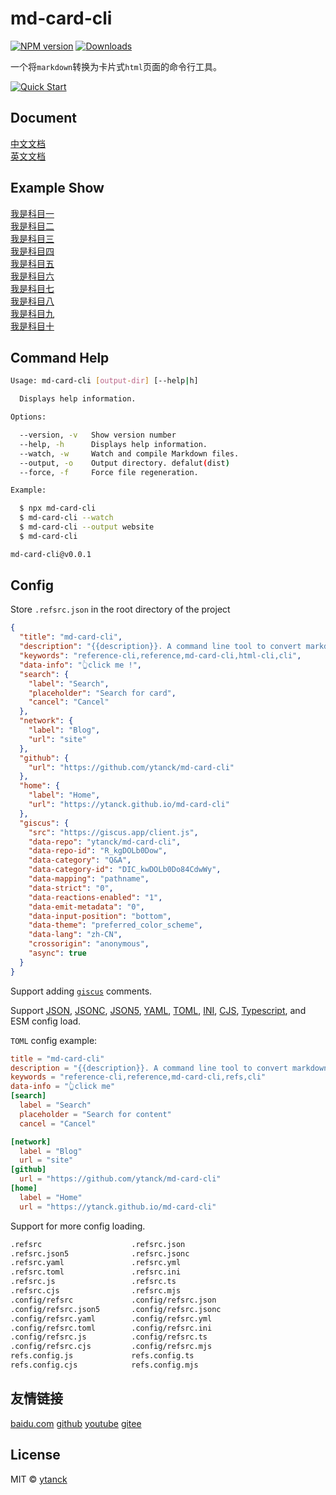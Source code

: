 md-card-cli
===

<!--rehype:ignore:start-->
[![NPM version](https://img.shields.io/npm/v/md-card-cli.svg?style=flat)](https://npmjs.org/package/md-card-cli)
[![Downloads](https://img.shields.io/npm/dm/md-card-cli.svg?style=flat)](https://www.npmjs.com/package/md-card-cli)
<!--rehype:ignore:end-->

一个将`markdown`转换为卡片式`html`页面的命令行工具。

<!--rehype:ignore:start-->
[![Quick Start](https://github.com/ytanck/md-card-cli/assets/69585768/4767ef11-4723-42a1-b4aa-0452265ce830)](./docs/quickstart-zh.md)
<!--rehype:ignore:end-->

## Document

[中文文档](./docs/quickstart-zh.md)<!--rehype:style=background: rgb(92 107 192);&data-subtitle=我是中文文档&class=info subtitle&data-info=👆值得推荐的-->   
[英文文档](./docs/quickstart.md)<!--rehype:style=background: rgb(92 107 192);&data-subtitle=我是英文文档&class=subtitle-->     
<!--rehype:class=home-card-->

## Example Show

[我是科目一](https://ytanck.github.io/reference/docs/test.html)<!--rehype:style=background: rgb(72 143 223);&data-subtitle=我是副标题&class=info&data-info=👆click me !-->  
[我是科目二](https://ytanck.github.io/reference/docs/test.html)<!--rehype:style=background: rgb(92 107 192);&class=info subtitle&data-subtitle=我是副标题-->  
[我是科目三](https://ytanck.github.io/reference/docs/test.html)<!--rehype:style=background: rgb(6 147 13);&class=tag&data-tag=108课时-->  
[我是科目四](https://ytanck.github.io/reference/docs/test.html)<!--rehype:style=background: rgb(6 147 13);&class=tag&data-tag=经济-->  
[我是科目五](https://ytanck.github.io/reference/docs/test.html)<!--rehype:style=background: rgb(64 196 255);&class=subtitle&data-subtitle=详细信息请查看...-->  
[我是科目六](https://ytanck.github.io/reference/docs/test.html)<!--rehype:style=background: rgb(72 143 223);-->  
[我是科目七](https://ytanck.github.io/reference/docs/test.html)<!--rehype:style=background: rgb(0 72 153);&class=tag&data-tag=标签1-->  
[我是科目八](https://ytanck.github.io/reference/docs/test.html)<!--rehype:style=background: rgb(12 75 51);&class=info tag&data-tag=热门-->  
[我是科目九](https://ytanck.github.io/reference/docs/test.html)<!--rehype:style=background-image: linear-gradient(to left, rgba(236 72 153 / var(\-\-bg\-opacity)), rgba(167 139 250 / var(\-\-bg\-opacity)));-->  
[我是科目十](https://ytanck.github.io/reference/docs/test.html)<!--rehype:style=background-image: linear-gradient(to left, rgba(74 222 128 / var(\-\-bg\-opacity)), rgba(59 130 246 / var(\-\-bg\-opacity)));&class=subtitle&data-subtitle=我是渐变背景色-->  
<!--rehype:class=home-card-->

<!--rehype:ignore:start-->
## Command Help

```bash
Usage: md-card-cli [output-dir] [--help|h]

  Displays help information.

Options:

  --version, -v   Show version number
  --help, -h      Displays help information.
  --watch, -w     Watch and compile Markdown files.
  --output, -o    Output directory. defalut(dist)
  --force, -f     Force file regeneration.

Example:

  $ npx md-card-cli
  $ md-card-cli --watch
  $ md-card-cli --output website
  $ md-card-cli

md-card-cli@v0.0.1
```

## Config

Store `.refsrc.json` in the root directory of the project

```json
{
  "title": "md-card-cli",
  "description": "{{description}}. A command line tool to convert markdown to a card-html page !",
  "keywords": "reference-cli,reference,md-card-cli,html-cli,cli",
  "data-info": "👆click me !",
  "search": {
    "label": "Search",
    "placeholder": "Search for card",
    "cancel": "Cancel"
  },
  "network": {
    "label": "Blog",
    "url": "site"
  },
  "github": {
    "url": "https://github.com/ytanck/md-card-cli"
  },
  "home": {
    "label": "Home",
    "url": "https://ytanck.github.io/md-card-cli"
  },
  "giscus": {
    "src": "https://giscus.app/client.js",
    "data-repo": "ytanck/md-card-cli",
    "data-repo-id": "R_kgDOLb0Dow",
    "data-category": "Q&A",
    "data-category-id": "DIC_kwDOLb0Do84CdwWy",
    "data-mapping": "pathname",
    "data-strict": "0",
    "data-reactions-enabled": "1",
    "data-emit-metadata": "0",
    "data-input-position": "bottom",
    "data-theme": "preferred_color_scheme",
    "data-lang": "zh-CN",
    "crossorigin": "anonymous",
    "async": true
  }
}
```

Support adding [`giscus`](https://giscus.app) comments.

Support [JSON](https://www.json.org), [JSONC](https://github.com/microsoft/node-jsonc-parser), [JSON5](https://json5.org/), [YAML](https://yaml.org/), [TOML](https://toml.io), [INI](https://en.wikipedia.org/wiki/INI_file), [CJS](http://www.commonjs.org), [Typescript](https://www.typescriptlang.org/), and ESM config load.

`TOML` config example:

```toml
title = "md-card-cli"
description = "{{description}}. A command line tool to convert markdown to a card-html page !"
keywords = "reference-cli,reference,md-card-cli,refs,cli"
data-info = "👆click me"
[search]
  label = "Search"
  placeholder = "Search for content"
  cancel = "Cancel"

[network]
  label = "Blog"
  url = "site"
[github]
  url = "https://github.com/ytanck/md-card-cli"
[home]
  label = "Home"
  url = "https://ytanck.github.io/md-card-cli"
```

Support for more config loading.

```bash
.refsrc                    .refsrc.json
.refsrc.json5              .refsrc.jsonc
.refsrc.yaml               .refsrc.yml
.refsrc.toml               .refsrc.ini
.refsrc.js                 .refsrc.ts
.refsrc.cjs                .refsrc.mjs
.config/refsrc             .config/refsrc.json
.config/refsrc.json5       .config/refsrc.jsonc
.config/refsrc.yaml        .config/refsrc.yml
.config/refsrc.toml        .config/refsrc.ini
.config/refsrc.js          .config/refsrc.ts
.config/refsrc.cjs         .config/refsrc.mjs
refs.config.js             refs.config.ts
refs.config.cjs            refs.config.mjs
```
<!--rehype:ignore:end-->


## 友情链接
<!--rehype:wrap-style=text-align: center;max-width: 650px;margin: 0 auto;&class=home-title-reset-->

[baidu.com](https://baidu.com)<!--rehype:target=_blank-->
[github](https://github.com)<!--rehype:target=_blank-->
[youtube](http://youtube.com)<!--rehype:target=_blank-->
[gitee](http://gitee.com)<!--rehype:target=_blank-->

<!--rehype:class=home-card home-links-->


<!--rehype:ignore:start-->
## License

MIT © [ytanck](https://github.com/ytanck)
<!--rehype:ignore:end-->
